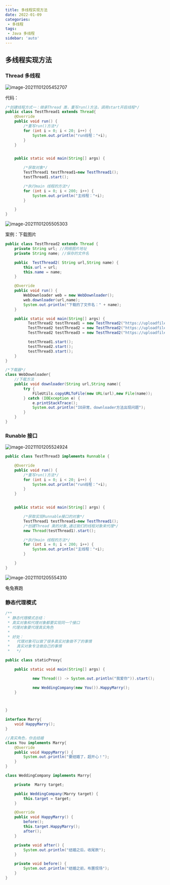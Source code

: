 ```yaml
---
title: 多线程实现方法
date: 2022-01-09
categories:
 - 多线程
tags:
 - Java 多线程
sidebar: 'auto'
---
```


## 多线程实现方法

### Thread 多线程

![image-20211101205452707](https://gitee.com/yishenlaoban/git-typore/raw/master/images/image-20211101205452707.png) 

代码：

```java
/*创建线程方式一：继承Thread 类，重写run()方法，调用start开启线程*/
public class TestThread1 extends Thread{
    @Override
    public void run() {
        /*重写run()方法*/
        for (int i = 0; i < 20; i++) {
            System.out.println("run线程："+i);
        }
    }


    public static void main(String[] args) {

        /*获取对象*/
        TestThread1 testThread1=new TestThread1();
        testThread1.start();

        /*执行main 线程的方法*/
        for (int i = 0; i < 200; i++) {
            System.out.println("主线程："+i);
        }

    }
}
```

 

![image-20211101205505303](https://gitee.com/yishenlaoban/git-typore/raw/master/images/image-20211101205505303.png) 

 

 

案例：下载图片

```java
public class TestThread2 extends Thread {
    private String url; //网络图片地址
    private String name; //保存的文件名

    public  TestThread2( String url,String name) {
        this.url = url;
        this.name = name;
    }

    @Override
    public void run() {
        WebDownloader web = new WebDownloader();
        web.downloader(url,name);
        System.out.println("下载的了文件名：" + name);
    }

    public static void main(String[] args) {
          TestThread2 testThread1 = new TestThread2("https://uploadfile.bizhizu.cn/up/5d/43/f8/5d43f8f515003ab9f9c514eacc8887ae.jpg","1.jpg");
          TestThread2 testThread2 = new TestThread2("https://uploadfile.bizhizu.cn/up/5d/43/f8/5d43f8f515003ab9f9c514eacc8887ae.jpg","2.jpg");
          TestThread2 testThread3 = new TestThread2("https://uploadfile.bizhizu.cn/up/5d/43/f8/5d43f8f515003ab9f9c514eacc8887ae.jpg","3.jpg");

          testThread1.start();
          testThread2.start();
          testThread3.start();
    }
}

/*下载器*/
class WebDownloader{
    //下载方法
    public void downloader(String url,String name){
        try {
            FileUtils.copyURLToFile(new URL(url),new File(name));
        } catch (IOException e) {
            e.printStackTrace();
            System.out.println("IO异常，downloader方法出现问题");
        }
    }
}
```

 

### Runable 接口

![image-20211101205524924](https://gitee.com/yishenlaoban/git-typore/raw/master/images/image-20211101205524924.png)

 

```java
public class TestThread3 implements Runnable {

    @Override
    public void run() {
        /*重写run()方法*/
        for (int i = 0; i < 20; i++) {
            System.out.println("run线程："+i);
        }
    }


    public static void main(String[] args) {

        /*获取实现Runnable接口的对象*/
        TestThread1 testThread1=new TestThread1();
        /*创建Thread 类的对象,通过我们的线程对象来代理*/
        new Thread(testThread1).start();

        /*执行main 线程的方法*/
        for (int i = 0; i < 200; i++) {
            System.out.println("主线程："+i);
        }

    }
}
```

 

 

![image-20211101205554310](https://gitee.com/yishenlaoban/git-typore/raw/master/images/image-20211101205554310.png) 

龟兔赛跑

### 静态代理模式

```java
/**
 * 静态代理模式总结：
 * 真实对象和代理对象都要实现同一个接口
 * 代理对象要代理真实角色
 *
 * 好处：
 *   代理对象可以做了很多真实对象做不了的事情
 *   真实对象专注做自己的事情
 *   */

public class staticProxy{

    public static void main(String[] args) {

            new Thread(() -> System.out.println("我爱你")).start();

            new WeddingCompany(new You()).HappyMarry();
    }



}

interface Marry{
    void HappyMarry();
}

//真实角色，你去结婚
class You implements Marry{
    @Override
    public void HappyMarry() {
        System.out.println("要结婚了，超开心！");
    }
}

class WeddingCompany implements Marry{

    private  Marry target;

    public WeddingCompany(Marry target) {
        this.target = target;
    }

    @Override
    public void HappyMarry() {
        before();
        this.target.HappyMarry();
        after();
    }

    private void after() {
        System.out.println("结婚之后，收尾款");
    }

    private void before() {
        System.out.println("结婚之前，布置现场");
    }
}
```

